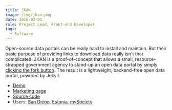 ```yaml
---
title: JKAN
image: /img/jkan.png
date: 2016-02-01
role: Project Lead, Front-end Developer
tags:
  - Software
---
```

Open-source data portals can be really hard to install and maintain. But their basic purpose
of providing links to download data really isn't that complicated. JKAN is a proof-of-concept
that allows a small, resource-strapped government agency to stand-up an open data portal by simply
[clicking the fork button](https://help.github.com/articles/fork-a-repo/). The result is a 
lightweight, backend-free open data portal, powered by Jekyll.

- [Demo](https://demo.jkan.io)
- [Marketing page](https://jkan.io)
- [Source code](https://github.com/timwis/jkan)
- Users: [San Diego](https://data.sandiego.gov/), [Estonia](https://opendata.riik.ee/), [mySociety](https://data.mysociety.org/)
